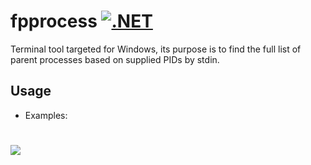 # fpprocess [![.NET](https://github.com/Papishushi/fpprocess/actions/workflows/dotnet.yml/badge.svg)](https://github.com/Papishushi/fpprocess/actions/workflows/dotnet.yml)
Terminal tool targeted for Windows, its purpose is  to find the full list of parent processes based on supplied PIDs by stdin.
## Usage
* Examples:
<h1 align="left"><a href="https://git.io/typing-svg"><img src="https://readme-typing-svg.herokuapp.com?duration=5000&width=500&font=VT323&color=FFFFFF&center=true&lines=>+fpprocess+20560;>+fpprocess+20560+0+4+160+1624"></a></h1>

